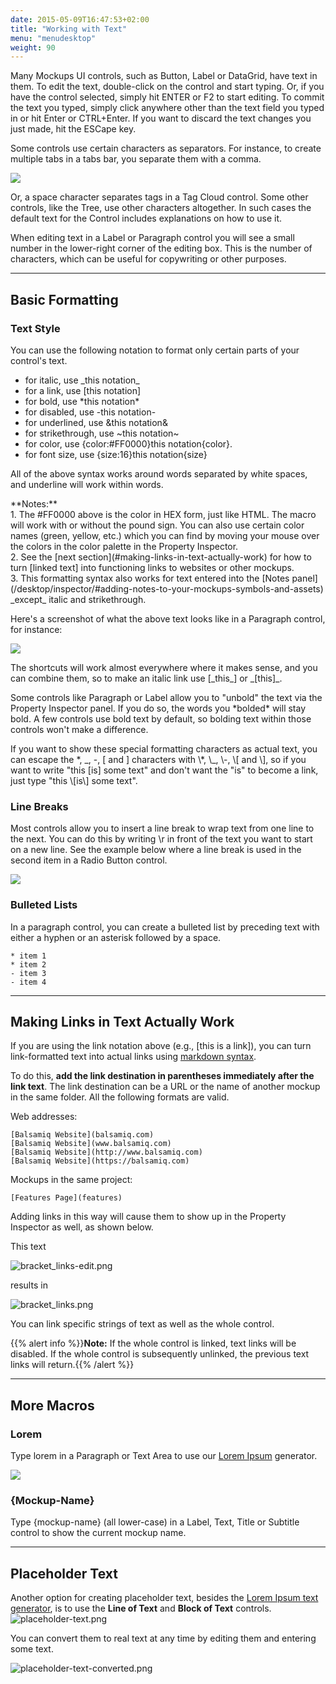 ```yaml
---
date: 2015-05-09T16:47:53+02:00
title: "Working with Text"
menu: "menudesktop"
weight: 90
---
```


Many Mockups UI controls, such as Button, Label or DataGrid, have text in them. To edit the text, double-click on the control and start typing. Or, if you have the control selected, simply hit ENTER or F2 to start editing. To commit the text you typed, simply click anywhere other than the text field you typed in or hit Enter or CTRL+Enter. If you want to discard the text changes you just made, hit the ESCape key.

Some controls use certain characters as separators. For instance, to create multiple tabs in a tabs bar, you separate them with a comma.

![](//media.balsamiq.com/img/support/tutorials/firstmockup/FirstMockup-tabs_edit.png)

Or, a space character separates tags in a Tag Cloud control. Some other controls, like the Tree, use other characters altogether. In such cases the default text for the Control includes explanations on how to use it.

When editing text in a Label or Paragraph control you will see a small number in the lower-right corner of the editing box. This is the number of characters, which can be useful for copywriting or other purposes.

* * *

## Basic Formatting

### Text Style

You can use the following notation to format only certain parts of your control's text.

*   for italic, use \_this notation\_
*   for a link, use [this notation]
*   for bold, use \*this notation\*
*   for disabled, use -this notation-
*   for underlined, use &this notation&
*   for strikethrough, use ~this notation~
*   for color, use {color:#FF0000}this notation{color}.
*   for font size, use {size:16}this notation{size}

All of the above syntax works around words separated by white spaces, and underline will work within words.

<span class="alert alert-info show" role="alert">
**Notes:**<br>
1.  The #FF0000 above is the color in HEX form, just like HTML. The macro will work with or without the pound sign. You can also use certain color names (green, yellow, etc.) which you can find by moving your mouse over the colors in the color palette in the Property Inspector.<br>2.  See the [next section](#making-links-in-text-actually-work) for how to turn [linked text] into functioning links to websites or other mockups.<br>  3.  This formatting syntax also works for text entered into the [Notes panel](/desktop/inspector/#adding-notes-to-your-mockups-symbols-and-assets) _except_ italic and strikethrough.</span>

Here's a screenshot of what the above text looks like in a Paragraph control, for instance:

![](//media.balsamiq.com/img/support/docs/m4d/italiclinksbold.png)

The shortcuts will work almost everywhere where it makes sense, and you can combine them, so to make an italic link use [\_this\_] or \_[this]\_. 


Some controls like Paragraph or Label allow you to "unbold" the text via the Property Inspector panel. If you do so, the words you \*bolded\* will stay bold. A few controls use bold text by default, so bolding text within those controls won't make a difference.

If you want to show these special formatting characters as actual text, you can escape the \*, \_, -, [ and ] characters with \\*, \\_, \\-, \\[ and \\], so if you want to write "this [is] some text" and don't want the "is" to become a link, just type "this \\[is\\] some text".

### Line Breaks

Most controls allow you to insert a line break to wrap text from one line to the next. You can do this by writing \r in front of the text you want to start on a new line. See the example below where a line break is used in the second item in a Radio Button control.

![](//media.balsamiq.com/img/support/docs/m4d/linebreak.png)

### Bulleted Lists

In a paragraph control, you can create a bulleted list by preceding text with either a hyphen or an asterisk followed by a space.

	* item 1
	* item 2
	- item 3 
	- item 4

* * *

## Making Links in Text Actually Work

If you are using the link notation above (e.g., [this is a link]), you can turn link-formatted text into actual links using [markdown syntax](http://daringfireball.net/projects/markdown/syntax).

To do this, **add the link destination in parentheses immediately after the link text**. The link destination can be a URL or the name of another mockup in the same folder. All the following formats are valid.

Web addresses:

	[Balsamiq Website](balsamiq.com)
	[Balsamiq Website](www.balsamiq.com)
	[Balsamiq Website](http://www.balsamiq.com)
	[Balsamiq Website](https://balsamiq.com)

Mockups in the same project:

	[Features Page](features)


Adding links in this way will cause them to show up in the Property Inspector as well, as shown below.

This text

![bracket_links-edit.png](//media.balsamiq.com/img/support/docs/m4d/bracket_links-edit.png)

results in

![bracket_links.png](//media.balsamiq.com/img/support/docs/m4d/b3/bracket_links.png)

You can link specific strings of text as well as the whole control.

{{% alert info %}}**Note:** If the whole control is linked, text links will be disabled. If the whole control is subsequently unlinked, the previous text links will return.{{% /alert %}}

* * *

## More Macros

### Lorem

Type lorem in a Paragraph or Text Area to use our [Lorem Ipsum](http://www.lipsum.com/ "What is Lorem Ipsum") generator.

![](//media.balsamiq.com/img/support/docs/m4d/lorem.gif)

### {Mockup-Name}

Type {mockup-name} (all lower-case) in a Label, Text, Title or Subtitle control to show the current mockup name.

---

## Placeholder Text

Another option for creating placeholder text, besides the [Lorem Ipsum text generator](#more-macros), is to use the **Line of Text** and **Block of Text** controls.  
![placeholder-text.png](//media.balsamiq.com/img/support/docs/m4d/b3/placeholder-text.png)

You can convert them to real text at any time by editing them and entering some text.

![placeholder-text-converted.png](//media.balsamiq.com/img/support/docs/m4d/b3/placeholder-text-converted.png)